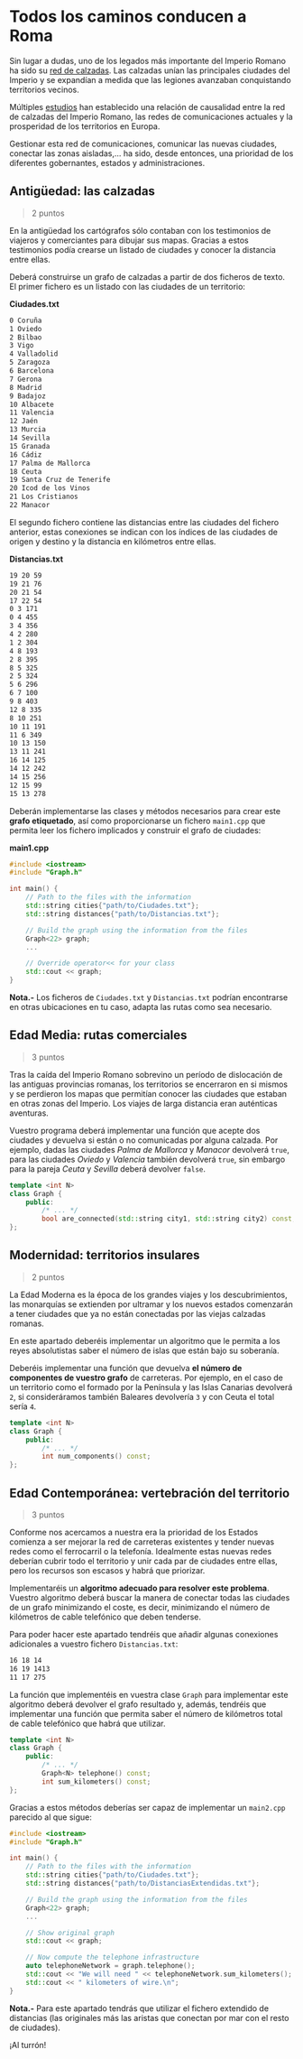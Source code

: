 
Todos los caminos conducen a Roma
=================================

Sin lugar a dudas, uno de los legados más importante del Imperio Romano
ha sido su [red de calzadas](https://www.rtve.es/television/20210128/ingenieria-romana-vuelve-2-nuevos-capitulos/2069341.shtml).
Las calzadas unían las principales ciudades
del Imperio y se expandían a medida que las legiones avanzaban conquistando
territorios vecinos. 

Múltiples [estudios](https://web.econ.ku.dk/pabloselaya/papers/RomanRoads.pdf)
han establecido una relación de causalidad entre la red
de calzadas del Imperio Romano, las redes de comunicaciones actuales y la
prosperidad de los territorios en Europa.

Gestionar esta red de comunicaciones, comunicar las nuevas ciudades, conectar
las zonas aisladas,... ha sido, desde entonces, una prioridad de los 
diferentes gobernantes, estados y administraciones.


Antigüedad: las calzadas
------------------------

> 2 puntos

En la antigüedad los cartógrafos sólo contaban con los testimonios de viajeros y
comerciantes para dibujar sus mapas. Gracias a estos testimonios podía crearse
un listado de ciudades y conocer la distancia entre ellas.

Deberá construirse un grafo de calzadas a partir de dos ficheros de texto. El
primer fichero es un listado con las ciudades de un territorio:

**Ciudades.txt**
```txt
0 Coruña
1 Oviedo
2 Bilbao
3 Vigo
4 Valladolid
5 Zaragoza
6 Barcelona
7 Gerona
8 Madrid
9 Badajoz
10 Albacete
11 Valencia
12 Jaén
13 Murcia
14 Sevilla
15 Granada
16 Cádiz
17 Palma de Mallorca
18 Ceuta
19 Santa Cruz de Tenerife
20 Icod de los Vinos
21 Los Cristianos
22 Manacor
```

El segundo fichero contiene las distancias entre las ciudades del fichero anterior,
estas conexiones se indican con los índices de las ciudades de origen y destino y
la distancia en kilómetros entre ellas. 

**Distancias.txt**
```txt
19 20 59
19 21 76
20 21 54
17 22 54
0 3 171
0 4 455
3 4 356
4 2 280
1 2 304
4 8 193
2 8 395
8 5 325
2 5 324
5 6 296
6 7 100
9 8 403
12 8 335
8 10 251
10 11 191
11 6 349
10 13 150
13 11 241
16 14 125
14 12 242
14 15 256
12 15 99
15 13 278
```

Deberán implementarse las clases y métodos necesarios para crear este **grafo etiquetado**,
así como proporcionarse un fichero `main1.cpp` que permita leer los fichero implicados y
construir el grafo de ciudades:

**main1.cpp**
```cpp
#include <iostream>
#include "Graph.h"

int main() {
    // Path to the files with the information
    std::string cities{"path/to/Ciudades.txt"};
    std::string distances{"path/to/Distancias.txt"};

    // Build the graph using the information from the files
    Graph<22> graph;
    ...

    // Override operator<< for your class
    std::cout << graph;
}
```

**Nota.-** Los ficheros de `Ciudades.txt` y `Distancias.txt` podrían encontrarse
en otras ubicaciones en tu caso, adapta las rutas como sea necesario.


Edad Media: rutas comerciales
-----------------------------

> 3 puntos

Tras la caída del Imperio Romano sobrevino un período de dislocación de las
antiguas provincias romanas, los territorios se encerraron en si mismos y se 
perdieron los mapas que permitían conocer las ciudades que estaban en otras
zonas del Imperio. Los viajes de larga distancia eran auténticas aventuras. 

Vuestro programa deberá implementar una función que acepte dos ciudades y
devuelva si están o no comunicadas por alguna calzada. Por ejemplo, dadas las ciudades
_Palma de Mallorca_ y _Manacor_ devolverá `true`, para las ciudades _Oviedo_ y _Valencia_
también devolverá `true`, sin embargo para la pareja _Ceuta_ y _Sevilla_
deberá devolver `false`.

```cpp
template <int N>
class Graph {
    public:
        /* ... */
        bool are_connected(std::string city1, std::string city2) const;
};
```


Modernidad: territorios insulares
---------------------------------

> 2 puntos

La Edad Moderna es la época de los grandes viajes y los descubrimientos, las
monarquías se extienden por ultramar y los nuevos estados comenzarán a tener
ciudades que ya no están conectadas por las viejas calzadas romanas.

En este apartado deberéis implementar un algoritmo que le permita a los reyes
absolutistas saber el número de islas que están bajo su soberanía. 

Deberéis implementar una función que devuelva **el número de componentes de
vuestro grafo** de carreteras. Por ejemplo, en el caso de un territorio como el
formado por la Península y las Islas Canarias devolverá `2`, si consideráramos
también Baleares devolvería `3` y con Ceuta el total sería `4`. 

```cpp
template <int N>
class Graph {
    public:
        /* ... */
        int num_components() const;
};
```

Edad Contemporánea: vertebración del territorio
-----------------------------------------------

> 3 puntos

Conforme nos acercamos a nuestra era la prioridad de los Estados comienza a ser
mejorar la red de carreteras existentes y tender nuevas redes como el ferrocarril
o la telefonía. Idealmente estas nuevas redes deberían cubrir todo el territorio
y unir cada par de ciudades entre ellas, pero los recursos son escasos y habrá que
priorizar.

Implementaréis un **algoritmo adecuado para resolver este problema**. Vuestro algoritmo
deberá buscar la manera de conectar todas las ciudades de un grafo minimizando el
coste, es decir, minimizando el número de kilómetros de cable telefónico que
deben tenderse.

Para poder hacer este apartado tendréis que añadir algunas conexiones adicionales a
vuestro fichero `Distancias.txt`:

```txt
16 18 14
16 19 1413
11 17 275 
```

La función que implementéis en vuestra clase `Graph` para implementar este algoritmo
deberá devolver el grafo resultado y, además, tendréis que implementar una función que
permita saber el número de kilómetros total de cable telefónico que habrá que
utilizar.

```cpp
template <int N>
class Graph {
    public:
        /* ... */
        Graph<N> telephone() const;
        int sum_kilometers() const;
};
```

Gracias a estos métodos deberías ser capaz de implementar un `main2.cpp` parecido
al que sigue:

```cpp
#include <iostream>
#include "Graph.h"

int main() {
    // Path to the files with the information
    std::string cities{"path/to/Ciudades.txt"};
    std::string distances{"path/to/DistanciasExtendidas.txt"};

    // Build the graph using the information from the files
    Graph<22> graph;
    ...

    // Show original graph
    std::cout << graph;

    // Now compute the telephone infrastructure
    auto telephoneNetwork = graph.telephone();
    std::cout << "We will need " << telephoneNetwork.sum_kilometers();
    std::cout << " kilometers of wire.\n";
}
```

**Nota.-** Para este apartado tendrás que utilizar el fichero extendido de distancias (las
originales más las aristas que conectan por mar con el resto de ciudades).

¡Al turrón!
